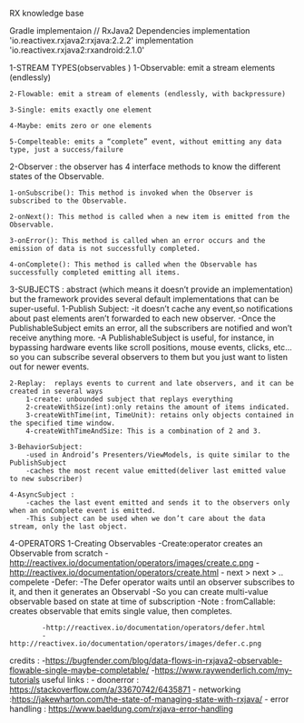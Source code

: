 
	
RX knowledge base 

Gradle implementaion 
    // RxJava2 Dependencies
    implementation 'io.reactivex.rxjava2:rxjava:2.2.2'
    implementation 'io.reactivex.rxjava2:rxandroid:2.1.0'

1-STREAM TYPES(observables )
	1-Observable: emit a stream elements (endlessly)
	
	2-Flowable: emit a stream of elements (endlessly, with backpressure)
	
	3-Single: emits exactly one element
	
	4-Maybe: emits zero or one elements
	
	5-Compelteable: emits a “complete” event, without emitting any data type, just a success/failure

2-Observer : the observer has 4 interface methods to know the different states of the Observable.

	1-onSubscribe(): This method is invoked when the Observer is subscribed to the Observable.
	
	2-onNext(): This method is called when a new item is emitted from the Observable.
	
	3-onError(): This method is called when an error occurs and the emission of data is not successfully completed.
	
	4-onComplete(): This method is called when the Observable has successfully completed emitting all items.


3-SUBJECTS : abstract (which means it doesn’t provide an implementation) but the framework provides several default implementations that can be super-useful.
	1-Publish Subject:
		-it doesn’t cache any event,so notifications about past elements aren’t forwarded 
			to each new observer.
		-Once the PublishableSubject emits an error, all the subscribers are notified and 
			won’t receive anything more.
		-A PublishableSubject is useful, for instance, in bypassing hardware events like 
		scroll positions, mouse events, clicks, etc… so you can subscribe several observers to them
		but you just want to listen out for newer events.	
	
	2-Replay:  replays events to current and late observers, and it can be created in several ways
		1-create: unbounded subject that replays everything
		2-createWithSize(int):only retains the amount of items indicated.
		3-createWithTime(int, TimeUnit): retains only objects contained in the specified time window.
		4-createWithTimeAndSize: This is a combination of 2 and 3.
		
	3-BehaviorSubject:
		-used in Android’s Presenters/ViewModels, is quite similar to the PublishSubject
		-caches the most recent value emitted(deliver last emitted value to new subscriber)
		
	4-AsyncSubject : 
		-caches the last event emitted and sends it to the observers only when an onComplete event is emitted.
		-This subject can be used when we don’t care about the data stream, only the last object.
		
	

4-OPERATORS 
	1-Creating Observables
		-Create:operator creates an Observable from scratch 
			-http://reactivex.io/documentation/operators/images/create.c.png
			-http://reactivex.io/documentation/operators/create.html
			- next > next >  .. compelete
		-Defer: 
			-The Defer operator waits until an observer subscribes to it,
				and then it generates an Observabl
			-So you can create multi-value observable based on state at time of subscription
				-Note : fromCallable: creates observable that emits single value, then completes.	
				
			-http://reactivex.io/documentation/operators/defer.html
			-http://reactivex.io/documentation/operators/images/defer.c.png
			
			
			
credits : 
-https://bugfender.com/blog/data-flows-in-rxjava2-observable-flowable-single-maybe-completable/
-https://www.raywenderlich.com/my-tutorials
useful links :
	- doonerror : https://stackoverflow.com/a/33670742/6435871
	- networking :https://jakewharton.com/the-state-of-managing-state-with-rxjava/
	- error handling : https://www.baeldung.com/rxjava-error-handling

